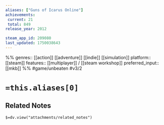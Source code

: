 ```yaml
---
aliases: ["Guns of Icarus Online"]
achievements:
 current: 21
 total: 849
release_year: 2012

steam_app_id: 209080
last_updated: 1750038643
---
```

%%
genres:: [[action]] [[adventure]] [[indie]] [[simulation]]
platform:: [[steam]]
features:: [[multiplayer]] / [[steam workshop]]
preferred_input:: [[mkb]]
%%
#game/unbeaten
#v3/2

# `=this.aliases[0]`
## Related Notes
`$=dv.view("attachments/related_notes")`
